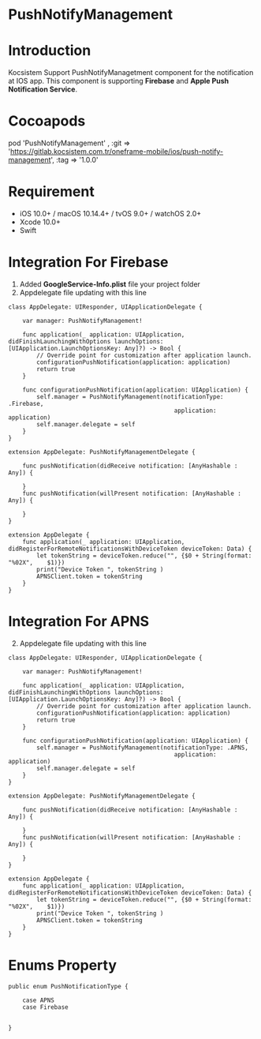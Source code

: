 # PushNotifyManagement

# Introduction
Kocsistem Support PushNotifyManagetment component for the notification at IOS app. This component is supporting **Firebase** and **Apple Push Notification Service**.

# Cocoapods

pod 'PushNotifyManagement' , :git => 'https://gitlab.kocsistem.com.tr/oneframe-mobile/ios/push-notify-management', :tag => '1.0.0'

# Requirement

*   iOS 10.0+ / macOS 10.14.4+ / tvOS 9.0+ / watchOS 2.0+
*   Xcode 10.0+
*   Swift

# Integration For Firebase

1. Added **GoogleService-Info.plist** file your project folder
2. Appdelegate file updating with this line 
```
class AppDelegate: UIResponder, UIApplicationDelegate {
    
    var manager: PushNotifyManagement!
    
    func application(_ application: UIApplication, didFinishLaunchingWithOptions launchOptions: [UIApplication.LaunchOptionsKey: Any]?) -> Bool {
        // Override point for customization after application launch.
        configurationPushNotification(application: application)
        return true
    }
    
    func configurationPushNotification(application: UIApplication) {
        self.manager = PushNotifyManagement(notificationType: .Firebase,
                                               application: application)
        self.manager.delegate = self
    }
}

extension AppDelegate: PushNotifyManagementDelegate {

    func pushNotification(didReceive notification: [AnyHashable : Any]) {
        
    }
    func pushNotification(willPresent notification: [AnyHashable : Any]) {

    }
}

extension AppDelegate {
    func application(_ application: UIApplication, didRegisterForRemoteNotificationsWithDeviceToken deviceToken: Data) {
        let tokenString = deviceToken.reduce("", {$0 + String(format: "%02X",    $1)})
        print("Device Token ", tokenString )
        APNSClient.token = tokenString
    }
}

```

# Integration For APNS

2. Appdelegate file updating with this line
```
class AppDelegate: UIResponder, UIApplicationDelegate {
    
    var manager: PushNotifyManagement!
    
    func application(_ application: UIApplication, didFinishLaunchingWithOptions launchOptions: [UIApplication.LaunchOptionsKey: Any]?) -> Bool {
        // Override point for customization after application launch.
        configurationPushNotification(application: application)
        return true
    }
    
    func configurationPushNotification(application: UIApplication) {
        self.manager = PushNotifyManagement(notificationType: .APNS,
                                               application: application)
        self.manager.delegate = self
    }
}

extension AppDelegate: PushNotifyManagementDelegate {

    func pushNotification(didReceive notification: [AnyHashable : Any]) {
        
    }
    func pushNotification(willPresent notification: [AnyHashable : Any]) {

    }
}

extension AppDelegate {
    func application(_ application: UIApplication, didRegisterForRemoteNotificationsWithDeviceToken deviceToken: Data) {
        let tokenString = deviceToken.reduce("", {$0 + String(format: "%02X",    $1)})
        print("Device Token ", tokenString )
        APNSClient.token = tokenString
    }
}

```

# Enums Property

```
public enum PushNotificationType {
    
    case APNS
    case Firebase
    
    
}
```
